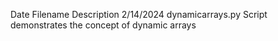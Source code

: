 Date       Filename            Description
2/14/2024  dynamicarrays.py    Script demonstrates the concept of dynamic arrays
